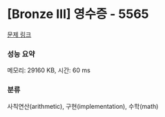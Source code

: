 # [Bronze III] 영수증 - 5565 

[문제 링크](https://www.acmicpc.net/problem/5565) 

### 성능 요약

메모리: 29160 KB, 시간: 60 ms

### 분류

사칙연산(arithmetic), 구현(implementation), 수학(math)

